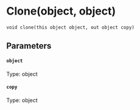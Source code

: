 # Clone(object, object)

```
void clone(this object object, out object copy)
```

## Parameters

#### `object`
Type: object

#### `copy`
Type: object

